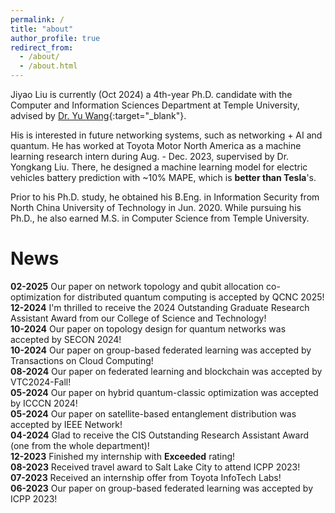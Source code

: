```yaml
---
permalink: /
title: "about"
author_profile: true
redirect_from: 
  - /about/
  - /about.html
---
```


Jiyao Liu is currently (Oct 2024) a 4th-year Ph.D. candidate with the Computer and Information Sciences Department at Temple University, advised by [Dr. Yu Wang](https://cis.temple.edu/~yu/){:target="_blank"}.  

His is interested in future networking systems, such as networking + AI and quantum. He has worked at Toyota Motor North America as a machine learning research intern during Aug. - Dec. 2023, supervised by Dr. Yongkang Liu. There, he designed a machine learning model for electric vehicles battery prediction with ~10% MAPE, which is **better than Tesla**'s.  

Prior to his Ph.D. study, he obtained his B.Eng. in Information Security from North China University of Technology in Jun. 2020. While pursuing his Ph.D., he also earned M.S. in Computer Science from Temple University.


# News  
**02-2025**  Our paper on network topology and qubit allocation co-optimization for distributed quantum computing is accepted by QCNC 2025!  
**12-2024**  I'm thrilled to receive the 2024 Outstanding Graduate Research Assistant Award from our College of Science and Technology!   
**10-2024**  Our paper on topology design for quantum networks was accepted by SECON 2024!    
**10-2024**  Our paper on group-based federated learning was accepted by Transactions on Cloud Computing!  
**08-2024**  Our paper on federated learning and blockchain was accepted by VTC2024-Fall!  
**05-2024**  Our paper on hybrid quantum-classic optimization was accepted by ICCCN 2024!  
**05-2024**  Our paper on satellite-based entanglement distribution was accepted by IEEE Network!  
**04-2024**  Glad to receive the CIS Outstanding Research Assistant Award (one from the whole department)!  
**12-2023**  Finished my internship with **Exceeded** rating!  
**08-2023**  Received travel award to Salt Lake City to attend ICPP 2023!  
**07-2023**  Received an internship offer from Toyota InfoTech Labs!  
**06-2023**  Our paper on group-based federated learning was accepted by ICPP 2023!  

